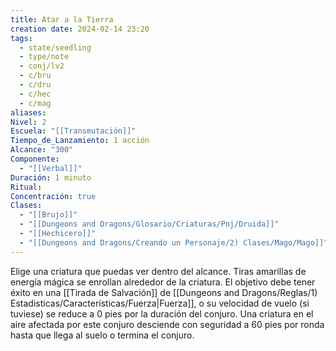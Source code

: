 ```yaml
---
title: Atar a la Tierra
creation date: 2024-02-14 23:20
tags:
  - state/seedling
  - type/note
  - conj/lv2
  - c/bru
  - c/dru
  - c/hec
  - c/mag
aliases: 
Nivel: 2
Escuela: "[[Transmutación]]"
Tiempo_de_Lanzamiento: 1 acción
Alcance: "300"
Componente:
  - "[[Verbal]]"
Duración: 1 minuto
Ritual: 
Concentración: true
Clases:
  - "[[Brujo]]"
  - "[[Dungeons and Dragons/Glosario/Criaturas/Pnj/Druida]]"
  - "[[Hechicero]]"
  - "[[Dungeons and Dragons/Creando un Personaje/2) Clases/Mago/Mago]]"
---
```

Elige una criatura que puedas ver dentro del alcance. Tiras amarillas de energía mágica se enrollan alrededor de la criatura. El objetivo debe tener éxito en una [[Tirada de Salvación]] de [[Dungeons and Dragons/Reglas/1) Estadisticas/Características/Fuerza|Fuerza]], o su velocidad de vuelo (si tuviese) se reduce a 0 pies por la duración del conjuro. Una criatura en el aire afectada por este conjuro desciende con seguridad a 60 pies por ronda hasta que llega al suelo o termina el conjuro.
